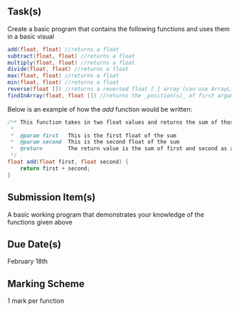Task(s)
-------
Create a basic program that contains the following functions and uses them in a basic visual

```java
add(float, float) //returns a float
subtract(float, float) //returns a float
multiply(float, float) //returns a float
divide(float, float) //returns a float
max(float, float) //returns a float
min(float, float) //returns a float
reverse(float []) //returns a reversed float [ ] array (can use ArrayLists if you prefer)
findInArray(float, float []) //returns the _position(s)_ of first argument found in the second argument (int [])
```

Below is an example of how the _add_ function would be written:
```java
/** This function takes in two float values and returns the sum of those two values
 *
 *  @param first   This is the first float of the sum
 *  @param second  This is the second float of the sum
 *  @return        The return value is the sum of first and second as a float value
 */
float add(float first, float second) {
	return first + second;
}
```

Submission Item(s)
------------------
A basic working program that demonstrates your knowledge of the functions given above

Due Date(s)
-------------
February 18th

Marking Scheme
-----------
1 mark per function
